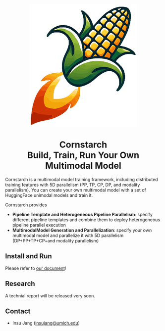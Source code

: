 <div align="center">

![Cornstarch Logo](https://raw.githubusercontent.com/cornstarch-org/Cornstarch/refs/heads/main/docs/assets/images/cornstarch.svg)

<h1>Cornstarch<br>
Build, Train, Run Your Own Multimodal Model</h1>
</div>

Cornstarch is a multimodal model training framework, including distributed training features with 5D parallelism (PP, TP, CP, DP, and modality parallelism).
You can create your own multimodal model with a set of HuggingFace unimodal models and train it.

Cornstarch provides

- **Pipeline Template and Heterogeneous Pipeline Parallelism**: specify different pipeline templates and combine them to deploy heterogeneous pipeline parallel execution
- **MultimodalModel Generation and Parallelization**: specify your own multimodal model and parallelize it with 5D parallelism (DP+PP+TP+CP+and modality parallelism)

## Install and Run

Please refer to [our document](https://cornstarch-org.github.io/getting_started)!

## Research

A technial report will be released very soon.

## Contact

- Insu Jang (insujang@umich.edu)